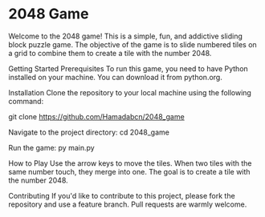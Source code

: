 # 2048 Game 
Welcome to the 2048 game! This is a simple, fun, and addictive sliding block puzzle game. The objective of the game is to slide numbered tiles on a grid to combine them to create a tile with the number 2048.

Getting Started Prerequisites To run this game, you need to have Python installed on your machine. You can download it from python.org.

Installation Clone the repository to your local machine using the following command:

git clone https://github.com/Hamadabcn/2048_game

Navigate to the project directory: cd 2048_game

Run the game: py main.py

How to Play Use the arrow keys to move the tiles. When two tiles with the same number touch, they merge into one. The goal is to create a tile with the number 2048.

Contributing If you'd like to contribute to this project, please fork the repository and use a feature branch. Pull requests are warmly welcome.
